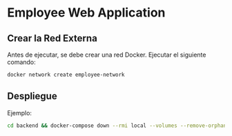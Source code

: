 # Employee Web Application

## Crear la Red Externa

Antes de ejecutar, se debe crear una red Docker. Ejecutar el siguiente comando:

```bash
docker network create employee-network
```

## Despliegue

Ejemplo:

```bash
cd backend && docker-compose down --rmi local --volumes --remove-orphans && docker compose up --pull always -d --wait && cd ..
```
